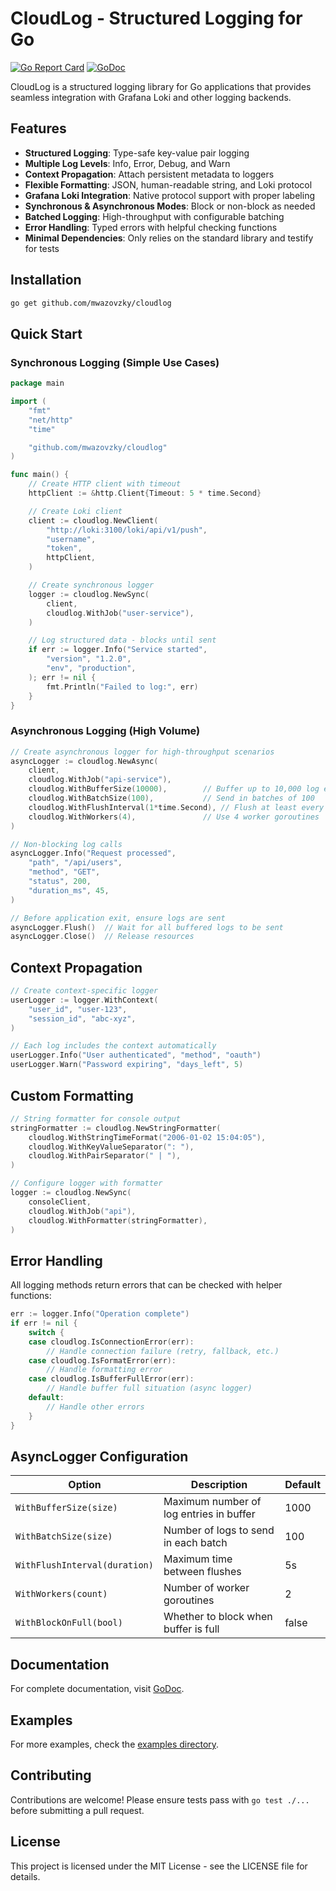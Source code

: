 # CloudLog - Structured Logging for Go

[![Go Report Card](https://goreportcard.com/badge/github.com/mwazovzky/cloudlog)](https://goreportcard.com/report/github.com/mwazovzky/cloudlog)
[![GoDoc](https://godoc.org/github.com/mwazovzky/cloudlog?status.svg)](https://godoc.org/github.com/mwazovzky/cloudlog)

CloudLog is a structured logging library for Go applications that provides seamless integration with Grafana Loki and other logging backends.

## Features

- **Structured Logging**: Type-safe key-value pair logging
- **Multiple Log Levels**: Info, Error, Debug, and Warn
- **Context Propagation**: Attach persistent metadata to loggers
- **Flexible Formatting**: JSON, human-readable string, and Loki protocol
- **Grafana Loki Integration**: Native protocol support with proper labeling
- **Synchronous & Asynchronous Modes**: Block or non-block as needed
- **Batched Logging**: High-throughput with configurable batching
- **Error Handling**: Typed errors with helpful checking functions
- **Minimal Dependencies**: Only relies on the standard library and testify for tests

## Installation

```bash
go get github.com/mwazovzky/cloudlog
```

## Quick Start

### Synchronous Logging (Simple Use Cases)

```go
package main

import (
	"fmt"
	"net/http"
	"time"

	"github.com/mwazovzky/cloudlog"
)

func main() {
	// Create HTTP client with timeout
	httpClient := &http.Client{Timeout: 5 * time.Second}

	// Create Loki client
	client := cloudlog.NewClient(
		"http://loki:3100/loki/api/v1/push",
		"username",
		"token",
		httpClient,
	)

	// Create synchronous logger
	logger := cloudlog.NewSync(
		client,
		cloudlog.WithJob("user-service"),
	)

	// Log structured data - blocks until sent
	if err := logger.Info("Service started",
		"version", "1.2.0",
		"env", "production",
	); err != nil {
		fmt.Println("Failed to log:", err)
	}
}
```

### Asynchronous Logging (High Volume)

```go
// Create asynchronous logger for high-throughput scenarios
asyncLogger := cloudlog.NewAsync(
	client,
	cloudlog.WithJob("api-service"),
	cloudlog.WithBufferSize(10000),        // Buffer up to 10,000 log entries
	cloudlog.WithBatchSize(100),           // Send in batches of 100
	cloudlog.WithFlushInterval(1*time.Second), // Flush at least every second
	cloudlog.WithWorkers(4),               // Use 4 worker goroutines
)

// Non-blocking log calls
asyncLogger.Info("Request processed",
	"path", "/api/users",
	"method", "GET",
	"status", 200,
	"duration_ms", 45,
)

// Before application exit, ensure logs are sent
asyncLogger.Flush()  // Wait for all buffered logs to be sent
asyncLogger.Close()  // Release resources
```

## Context Propagation

```go
// Create context-specific logger
userLogger := logger.WithContext(
	"user_id", "user-123",
	"session_id", "abc-xyz",
)

// Each log includes the context automatically
userLogger.Info("User authenticated", "method", "oauth")
userLogger.Warn("Password expiring", "days_left", 5)
```

## Custom Formatting

```go
// String formatter for console output
stringFormatter := cloudlog.NewStringFormatter(
	cloudlog.WithStringTimeFormat("2006-01-02 15:04:05"),
	cloudlog.WithKeyValueSeparator(": "),
	cloudlog.WithPairSeparator(" | "),
)

// Configure logger with formatter
logger := cloudlog.NewSync(
	consoleClient,
	cloudlog.WithJob("api"),
	cloudlog.WithFormatter(stringFormatter),
)
```

## Error Handling

All logging methods return errors that can be checked with helper functions:

```go
err := logger.Info("Operation complete")
if err != nil {
	switch {
	case cloudlog.IsConnectionError(err):
		// Handle connection failure (retry, fallback, etc.)
	case cloudlog.IsFormatError(err):
		// Handle formatting error
	case cloudlog.IsBufferFullError(err):
		// Handle buffer full situation (async logger)
	default:
		// Handle other errors
	}
}
```

## AsyncLogger Configuration

| Option                        | Description                             | Default |
| ----------------------------- | --------------------------------------- | ------- |
| `WithBufferSize(size)`        | Maximum number of log entries in buffer | 1000    |
| `WithBatchSize(size)`         | Number of logs to send in each batch    | 100     |
| `WithFlushInterval(duration)` | Maximum time between flushes            | 5s      |
| `WithWorkers(count)`          | Number of worker goroutines             | 2       |
| `WithBlockOnFull(bool)`       | Whether to block when buffer is full    | false   |

## Documentation

For complete documentation, visit [GoDoc](https://godoc.org/github.com/mwazovzky/cloudlog).

## Examples

For more examples, check the [examples directory](https://github.com/mwazovzky/cloudlog/tree/main/examples).

## Contributing

Contributions are welcome! Please ensure tests pass with `go test ./...` before submitting a pull request.

## License

This project is licensed under the MIT License - see the LICENSE file for details.
